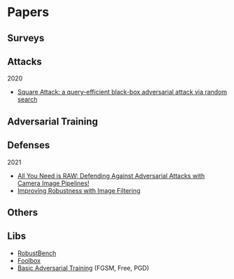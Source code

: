 
# Papers

## Surveys

## Attacks
2020
- [Square Attack: a query-efficient black-box adversarial attack via random search](https://arxiv.org/pdf/1912.00049.pdf)



## Adversarial Training


## Defenses

2021
- [All You Need is RAW: Defending Against Adversarial Attacks with Camera Image Pipelines!](https://arxiv.org/pdf/2112.09219.pdf)
- [Improving Robustness with Image Filtering](https://arxiv.org/pdf/2112.11235.pdf)

## Others

## Libs
 - [RobustBench](https://robustbench.github.io/)
 - [Foolbox](https://github.com/bethgelab/foolbox)
 - [Basic Adversarial Training](https://github.com/locuslab/fast_adversarial) (FGSM, Free, PGD)




